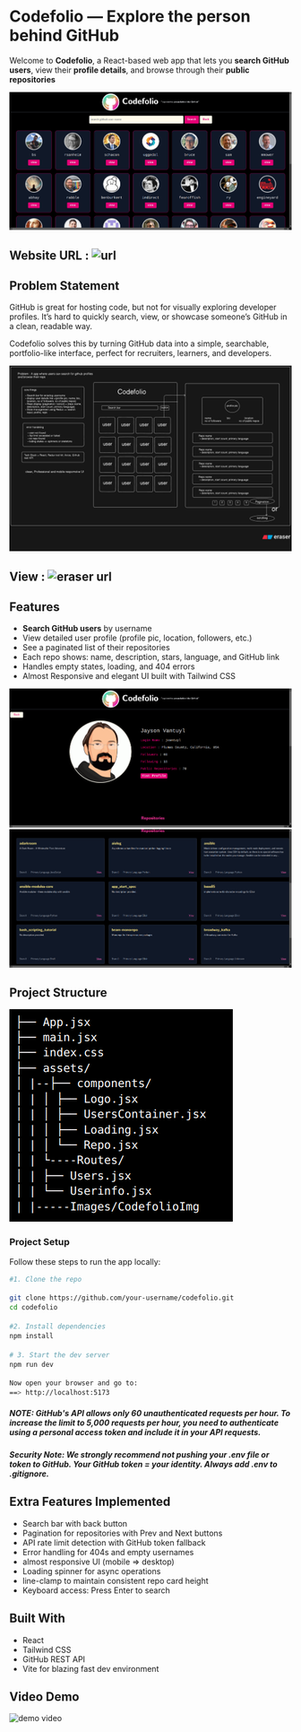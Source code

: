 # Codefolio — Explore the person behind GitHub

Welcome to **Codefolio**, a React-based web app that lets you **search GitHub users**, view their **profile details**, and browse through their **public repositories** 

![Home page img](https://github.com/Sufyanmd/Codefolio_project/blob/main/src/assets/Images/CodefolioImg/HomeScreen.png?raw=true)

## Website URL : ![url](https://codefolio-git-main-sufyanmds-projects.vercel.app/)

## Problem Statement
GitHub is great for hosting code, but not for visually exploring developer profiles.
It’s hard to quickly search, view, or showcase someone’s GitHub in a clean, readable way.

Codefolio solves this by turning GitHub data into a simple, searchable, portfolio-like interface, perfect for recruiters, learners, and developers.

![Ideation page img](https://github.com/Sufyanmd/Codefolio_project/blob/main/src/assets/Images/CodefolioImg/IdeationPic.png?raw=true)

## View : ![eraser url](https://app.eraser.io/workspace/9M4joSId3rSRi9NMtp6T?origin=share)

##  Features

- **Search GitHub users** by username
- View detailed user profile (profile pic, location, followers, etc.)
- See a paginated list of their repositories
- Each repo shows: name, description, stars, language, and GitHub link
- Handles empty states, loading, and 404 errors
- Almost Responsive and elegant UI built with Tailwind CSS

![userinfo page img](https://github.com/Sufyanmd/Codefolio_project/blob/main/src/assets/Images/CodefolioImg/UserInfo.png?raw=true)
![Reps page img](https://github.com/Sufyanmd/Codefolio_project/blob/main/src/assets/Images/CodefolioImg/RepoPic.png?raw=true)



## Project Structure

![project structure img](https://github.com/Sufyanmd/Codefolio_project/blob/main/src/assets/Images/CodefolioImg/FolderStructure.png?raw=true)

### Project Setup

Follow these steps to run the app locally:
```bash
#1. Clone the repo

git clone https://github.com/your-username/codefolio.git
cd codefolio

#2. Install dependencies
npm install

# 3. Start the dev server
npm run dev

Now open your browser and go to:
==> http://localhost:5173

```
##### NOTE: GitHub's API allows only 60 unauthenticated requests per hour. To increase the limit to 5,000 requests per hour, you need to authenticate using a personal access token and include it in your API requests.

##### Security Note: We strongly recommend not pushing your .env file or token to GitHub. Your GitHub token = your identity. Always add .env to .gitignore.


## Extra Features Implemented

* Search bar with back button
* Pagination for repositories with Prev and Next buttons
* API rate limit detection with GitHub token fallback
* Error handling for 404s and empty usernames
* almost responsive UI (mobile => desktop)
* Loading spinner for async operations
* line-clamp to maintain consistent repo card height
* Keyboard access: Press Enter to search



## Built With
*  React
*  Tailwind CSS
*  GitHub REST API
*  Vite for blazing fast dev environment

## Video Demo
![demo video]()
